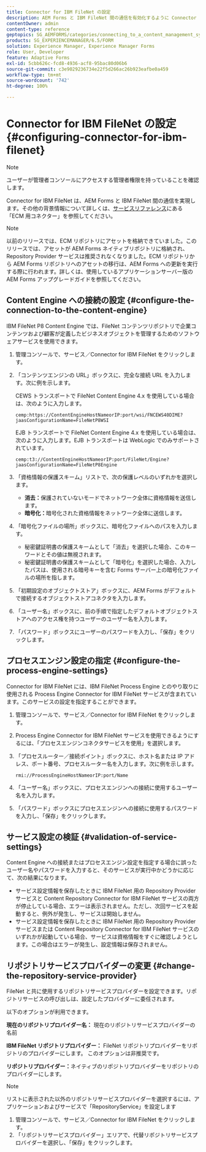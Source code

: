 ```yaml
---
title: Connector for IBM FileNet の設定
description: AEM Forms と IBM FileNet 間の通信を有効化するように Connector for IBM FileNet を設定する方法について説明します。
contentOwner: admin
content-type: reference
geptopics: SG_AEMFORMS/categories/connecting_to_a_content_management_system
products: SG_EXPERIENCEMANAGER/6.5/FORM
solution: Experience Manager, Experience Manager Forms
role: User, Developer
feature: Adaptive Forms
exl-id: 5cbb626c-fcd8-4936-acf8-95bac80d06b6
source-git-commit: c3e9029236734e22f5d266ac26b923eafbe0a459
workflow-type: tm+mt
source-wordcount: '742'
ht-degree: 100%

---
```


# Connector for IBM FileNet の設定 {#configuring-connector-for-ibm-filenet}

>[!NOTE]
> 
> ユーザーが管理者コンソールにアクセスする管理者権限を持っていることを確認します。

Connector for IBM FileNet は、AEM Forms と IBM FileNet 間の通信を実現します。その他の背景情報について詳しくは、[サービスリファレンス](https://www.adobe.com/go/learn_aemforms_services_63)にある「ECM 用コネクター」を参照してください。

>[!NOTE]
>
>以前のリリースでは、ECM リポジトリにアセットを格納できていました。このリリースでは、アセットが AEM Forms ネイティブリポジトリに格納され、Repository Provider サービスは推奨されなくなりました。ECM リポジトリから AEM Forms リポジトリへのアセットの移行は、AEM Forms への更新を実行する際に行われます。詳しくは、使用しているアプリケーションサーバー版の AEM Forms アップグレードガイドを参照してください。

## Content Engine への接続の設定 {#configure-the-connection-to-the-content-engine}

IBM FileNet P8 Content Engine では、FileNet コンテンツリポジトリで企業コンテンツおよび顧客が定義したビジネスオブジェクトを管理するためのソフトウェアサービスを使用できます。

1. 管理コンソールで、サービス／Connector for IBM FileNet をクリックします。
1. 「コンテンツエンジンの URL」ボックスに、完全な接続 URL を入力します。次に例を示します。

   CEWS トランスポートで FileNet Content Engine 4.x を使用している場合は、次のように入力します。

   `cemp:https://ContentEngineHostNameorIP:port/wsi/FNCEWS40DIME?jaasConfigurationName=FileNetP8WSI`

   EJB トランスポートで FileNet Content Engine 4.x を使用している場合は、次のように入力します。EJB トランスポートは WebLogic でのみサポートされています。

   `cemp:t3://ContentEngineHostNameorIP:port/FileNet/Engine?jaasConfigurationName=FileNetP8Engine`

1. 「資格情報の保護スキーム」リストで、次の保護レベルのいずれかを選択します。

   * **消去：**&#x200B;保護されていないモードでネットワーク全体に資格情報を送信します。
   * **暗号化：**&#x200B;暗号化された資格情報をネットワーク全体に送信します。

1. 「暗号化ファイルの場所」ボックスに、暗号化ファイルへのパスを入力します。

   * 秘密鍵証明書の保護スキームとして「消去」を選択した場合、このキーワードとその値は無視されます。
   * 秘密鍵証明書の保護スキームとして「暗号化」を選択した場合、入力したパスは、使用される暗号キーを含む Forms サーバー上の暗号化ファイルの場所を指します。

1. 「初期設定のオブジェクトストア」ボックスに、AEM Forms がデフォルトで接続するオブジェクトストアコネクタを入力します。
1. 「ユーザー名」ボックスに、前の手順で指定したデフォルトオブジェクトストアへのアクセス権を持つユーザーのユーザー名を入力します。
1. 「パスワード」ボックスにユーザーのパスワードを入力し、「保存」をクリックします。

## プロセスエンジン設定の指定 {#configure-the-process-engine-settings}

Connector for IBM FileNet には、IBM FileNet Process Engine とのやり取りに使用される Process Engine Connector for IBM FileNet サービスが含まれています。このサービスの設定を指定することができます。

1. 管理コンソールで、サービス／Connector for IBM FileNet をクリックします。
1. Process Engine Connector for IBM FileNet サービスを使用できるようにするには、「プロセスエンジンコネクタサービスを使用」を選択します。
1. 「プロセスルーター／接続ポイント」ボックスに、ホスト名または IP アドレス、ポート番号、プロセスルーター名を入力します。次に例を示します。

   `rmi://ProcessEngineHostNameorIP:port/Name`

1. 「ユーザー名」ボックスに、プロセスエンジンへの接続に使用するユーザー名を入力します。
1. 「パスワード」ボックスにプロセスエンジンへの接続に使用するパスワードを入力し、「保存」をクリックします。

## サービス設定の検証 {#validation-of-service-settings}

Content Engine への接続またはプロセスエンジン設定を指定する場合に誤ったユーザー名やパスワードを入力すると、そのサービスが実行中かどうかに応じて、次の結果になります。

* サービス設定情報を保存したときに IBM FileNet 用の Repository Provider サービスと Content Repository Connector for IBM FileNet サービスの両方が停止している場合、エラーは表示されません。ただし、次回サービスを起動すると、例外が発生し、サービスは開始しません。
* サービス設定情報を保存したときに IBM FileNet 用の Repository Provider サービスまたは Content Repository Connector for IBM FileNet サービスのいずれかが起動している場合、サービスは資格情報をすぐに確認しようとします。この場合はエラーが発生し、設定情報は保存されません。

## リポジトリサービスプロバイダーの変更 {#change-the-repository-service-provider}

FileNet と共に使用するリポジトリサービスプロバイダーを設定できます。リポジトリサービスの呼び出しは、設定したプロバイダーに委任されます。

以下のオプションが利用できます。

**現在のリポジトリプロバイダー名：** 現在のリポジトリサービスプロバイダーの名前

**IBM FileNet リポジトリプロバイダー：** FileNet リポジトリプロバイダーをリポジトリのプロバイダーにします。 このオプションは非推奨です。

**リポジトリプロバイダー：**&#x200B;ネイティブのリポジトリプロバイダーをリポジトリのプロバイダーにします。

>[!NOTE]
>
>リストに表示された以外のリポジトリサービスプロバイダーを選択するには、アプリケーションおよびサービスで「RepositoryService」を設定します<!-- Fix broken link(See Managing Services) -->

1. 管理コンソールで、サービス／Connector for IBM FileNet をクリックします。
1. 「リポジトリサービスプロバイダー」エリアで、代替リポジトリサービスプロバイダーを選択し、「保存」をクリックします。
